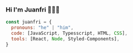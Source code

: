 ### Hi I'm Juanfri 👋🧑‍💻

```js
const juanfri = {
  pronouns: "he" | "him",
  code: [JavaScript, Typesscript, HTML, CSS],
  tools: [React, Node, Styled-Components],
}

```

